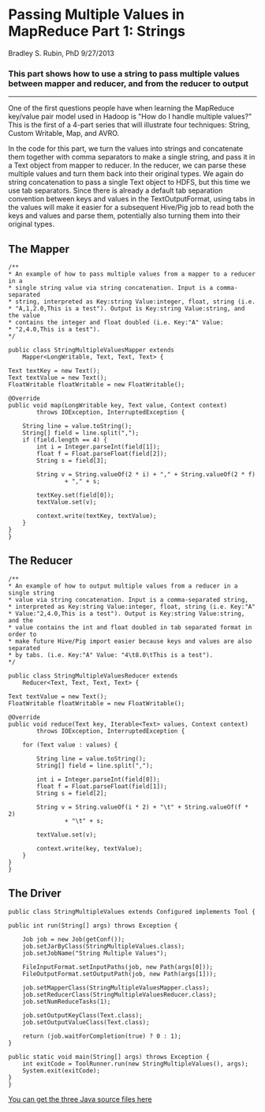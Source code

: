 # Passing Multiple Values in MapReduce Part 1: Strings

Bradley S. Rubin, PhD 9/27/2013

### This part shows how to use a string to pass multiple values between mapper and reducer, and from the reducer to output
---
One of the first questions people have when learning the MapReduce key/value pair model used in Hadoop is "How do I handle multiple values?"  This is the first of a 4-part series that will illustrate four techniques: String, Custom Writable, Map, and AVRO.

In the code for this part, we turn the values into strings and concatenate them together with comma separators to make a single string, and pass it in a Text object from mapper to reducer.  In the reducer, we can parse these multiple values and turn them back into their original types. We again do string concatenation to pass a single Text object to HDFS, but this time we use tab separators.  Since there is already a default tab separation convention between keys and values in the TextOutputFormat, using tabs in the values will make it easier for a subsequent Hive/Pig job to read both the keys and values and parse them, potentially also turning them into their original types.

## The Mapper

	/**
 	* An example of how to pass multiple values from a mapper to a reducer in a
 	* single string value via string concatenation. Input is a comma-separated
 	* string, interpreted as Key:string Value:integer, float, string (i.e.
 	* "A,1,2.0,This is a test"). Output is Key:string Value:string, and the value
 	* contains the integer and float doubled (i.e. Key:"A" Value:
 	* "2,4.0,This is a test").
 	*/

	public class StringMultipleValuesMapper extends
		Mapper<LongWritable, Text, Text, Text> {

	Text textKey = new Text();
	Text textValue = new Text();
	FloatWritable floatWritable = new FloatWritable();

	@Override
	public void map(LongWritable key, Text value, Context context)
			throws IOException, InterruptedException {

		String line = value.toString();
		String[] field = line.split(",");
		if (field.length == 4) {
			int i = Integer.parseInt(field[1]);
			float f = Float.parseFloat(field[2]);
			String s = field[3];

			String v = String.valueOf(2 * i) + "," + String.valueOf(2 * f)
					+ "," + s;

			textKey.set(field[0]);
			textValue.set(v);

			context.write(textKey, textValue);
		}
	}
	}
	
## The Reducer

	/**
 	* An example of how to output multiple values from a reducer in a single string
 	* value via string concatenation. Input is a comma-separated string,
	* interpreted as Key:string Value:integer, float, string (i.e. Key:"A"
	* Value:"2,4.0,This is a test"). Output is Key:string Value:string, and the
	* value contains the int and float doubled in tab separated format in order to
	* make future Hive/Pig import easier because keys and values are also separated
	* by tabs. (i.e. Key:"A" Value: "4\t8.0\tThis is a test").
	*/

	public class StringMultipleValuesReducer extends
		Reducer<Text, Text, Text, Text> {

	Text textValue = new Text();
	FloatWritable floatWritable = new FloatWritable();

	@Override
	public void reduce(Text key, Iterable<Text> values, Context context)
			throws IOException, InterruptedException {

		for (Text value : values) {

			String line = value.toString();
			String[] field = line.split(",");

			int i = Integer.parseInt(field[0]);
			float f = Float.parseFloat(field[1]);
			String s = field[2];

			String v = String.valueOf(i * 2) + "\t" + String.valueOf(f * 2)
					+ "\t" + s;

			textValue.set(v);

			context.write(key, textValue);
		}
	}
	}

## The Driver
		
	public class StringMultipleValues extends Configured implements Tool {

	public int run(String[] args) throws Exception {

		Job job = new Job(getConf());
		job.setJarByClass(StringMultipleValues.class);
		job.setJobName("String Multiple Values");

		FileInputFormat.setInputPaths(job, new Path(args[0]));
		FileOutputFormat.setOutputPath(job, new Path(args[1]));

		job.setMapperClass(StringMultipleValuesMapper.class);
		job.setReducerClass(StringMultipleValuesReducer.class);
		job.setNumReduceTasks(1);

		job.setOutputKeyClass(Text.class);
		job.setOutputValueClass(Text.class);

		return (job.waitForCompletion(true) ? 0 : 1);
	}

	public static void main(String[] args) throws Exception {
		int exitCode = ToolRunner.run(new StringMultipleValues(), args);
		System.exit(exitCode);
	}	
	}



[You can get the three Java source files here](https://github.com/CoE4BD/HadoopHowTo/blob/master/stringMultipleValues/)
